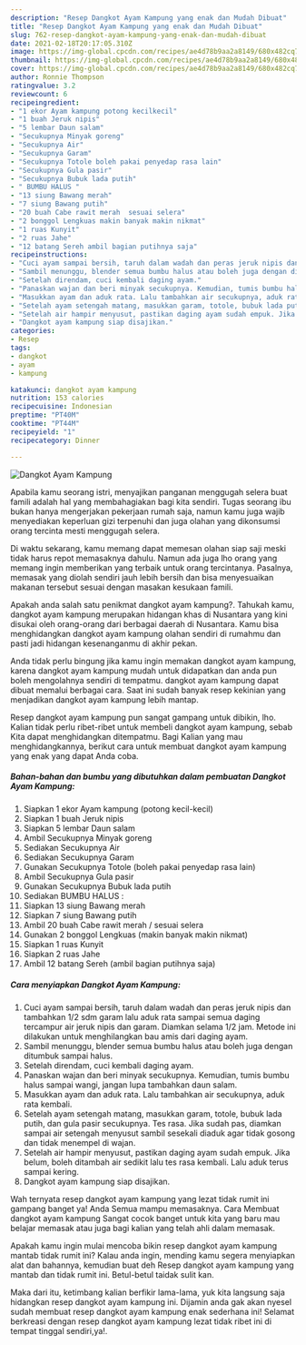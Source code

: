 ```yaml
---
description: "Resep Dangkot Ayam Kampung yang enak dan Mudah Dibuat"
title: "Resep Dangkot Ayam Kampung yang enak dan Mudah Dibuat"
slug: 762-resep-dangkot-ayam-kampung-yang-enak-dan-mudah-dibuat
date: 2021-02-18T20:17:05.310Z
image: https://img-global.cpcdn.com/recipes/ae4d78b9aa2a8149/680x482cq70/dangkot-ayam-kampung-foto-resep-utama.jpg
thumbnail: https://img-global.cpcdn.com/recipes/ae4d78b9aa2a8149/680x482cq70/dangkot-ayam-kampung-foto-resep-utama.jpg
cover: https://img-global.cpcdn.com/recipes/ae4d78b9aa2a8149/680x482cq70/dangkot-ayam-kampung-foto-resep-utama.jpg
author: Ronnie Thompson
ratingvalue: 3.2
reviewcount: 6
recipeingredient:
- "1 ekor Ayam kampung potong kecilkecil"
- "1 buah Jeruk nipis"
- "5 lembar Daun salam"
- "Secukupnya Minyak goreng"
- "Secukupnya Air"
- "Secukupnya Garam"
- "Secukupnya Totole boleh pakai penyedap rasa lain"
- "Secukupnya Gula pasir"
- "Secukupnya Bubuk lada putih"
- " BUMBU HALUS "
- "13 siung Bawang merah"
- "7 siung Bawang putih"
- "20 buah Cabe rawit merah  sesuai selera"
- "2 bonggol Lengkuas makin banyak makin nikmat"
- "1 ruas Kunyit"
- "2 ruas Jahe"
- "12 batang Sereh ambil bagian putihnya saja"
recipeinstructions:
- "Cuci ayam sampai bersih, taruh dalam wadah dan peras jeruk nipis dan tambahkan 1/2 sdm garam lalu aduk rata sampai semua daging tercampur air jeruk nipis dan garam. Diamkan selama 1/2 jam. Metode ini dilakukan untuk menghilangkan bau amis dari daging ayam."
- "Sambil menunggu, blender semua bumbu halus atau boleh juga dengan ditumbuk sampai halus."
- "Setelah direndam, cuci kembali daging ayam."
- "Panaskan wajan dan beri minyak secukupnya. Kemudian, tumis bumbu halus sampai wangi, jangan lupa tambahkan daun salam."
- "Masukkan ayam dan aduk rata. Lalu tambahkan air secukupnya, aduk rata kembali."
- "Setelah ayam setengah matang, masukkan garam, totole, bubuk lada putih, dan gula pasir secukupnya. Tes rasa. Jika sudah pas, diamkan sampai air setengah menyusut sambil sesekali diaduk agar tidak gosong dan tidak menempel di wajan."
- "Setelah air hampir menyusut, pastikan daging ayam sudah empuk. Jika belum, boleh ditambah air sedikit lalu tes rasa kembali. Lalu aduk terus sampai kering."
- "Dangkot ayam kampung siap disajikan."
categories:
- Resep
tags:
- dangkot
- ayam
- kampung

katakunci: dangkot ayam kampung 
nutrition: 153 calories
recipecuisine: Indonesian
preptime: "PT40M"
cooktime: "PT44M"
recipeyield: "1"
recipecategory: Dinner

---
```



![Dangkot Ayam Kampung](https://img-global.cpcdn.com/recipes/ae4d78b9aa2a8149/680x482cq70/dangkot-ayam-kampung-foto-resep-utama.jpg)

Apabila kamu seorang istri, menyajikan panganan menggugah selera buat famili adalah hal yang membahagiakan bagi kita sendiri. Tugas seorang ibu bukan hanya mengerjakan pekerjaan rumah saja, namun kamu juga wajib menyediakan keperluan gizi terpenuhi dan juga olahan yang dikonsumsi orang tercinta mesti menggugah selera.

Di waktu  sekarang, kamu memang dapat memesan olahan siap saji meski tidak harus repot memasaknya dahulu. Namun ada juga lho orang yang memang ingin memberikan yang terbaik untuk orang tercintanya. Pasalnya, memasak yang diolah sendiri jauh lebih bersih dan bisa menyesuaikan makanan tersebut sesuai dengan masakan kesukaan famili. 



Apakah anda salah satu penikmat dangkot ayam kampung?. Tahukah kamu, dangkot ayam kampung merupakan hidangan khas di Nusantara yang kini disukai oleh orang-orang dari berbagai daerah di Nusantara. Kamu bisa menghidangkan dangkot ayam kampung olahan sendiri di rumahmu dan pasti jadi hidangan kesenanganmu di akhir pekan.

Anda tidak perlu bingung jika kamu ingin memakan dangkot ayam kampung, karena dangkot ayam kampung mudah untuk didapatkan dan anda pun boleh mengolahnya sendiri di tempatmu. dangkot ayam kampung dapat dibuat memalui berbagai cara. Saat ini sudah banyak resep kekinian yang menjadikan dangkot ayam kampung lebih mantap.

Resep dangkot ayam kampung pun sangat gampang untuk dibikin, lho. Kalian tidak perlu ribet-ribet untuk membeli dangkot ayam kampung, sebab Kita dapat menghidangkan ditempatmu. Bagi Kalian yang mau menghidangkannya, berikut cara untuk membuat dangkot ayam kampung yang enak yang dapat Anda coba.

<!--inarticleads1-->

##### Bahan-bahan dan bumbu yang dibutuhkan dalam pembuatan Dangkot Ayam Kampung:

1. Siapkan 1 ekor Ayam kampung (potong kecil-kecil)
1. Siapkan 1 buah Jeruk nipis
1. Siapkan 5 lembar Daun salam
1. Ambil Secukupnya Minyak goreng
1. Sediakan Secukupnya Air
1. Sediakan Secukupnya Garam
1. Gunakan Secukupnya Totole (boleh pakai penyedap rasa lain)
1. Ambil Secukupnya Gula pasir
1. Gunakan Secukupnya Bubuk lada putih
1. Sediakan  BUMBU HALUS :
1. Siapkan 13 siung Bawang merah
1. Siapkan 7 siung Bawang putih
1. Ambil 20 buah Cabe rawit merah / sesuai selera
1. Gunakan 2 bonggol Lengkuas (makin banyak makin nikmat)
1. Siapkan 1 ruas Kunyit
1. Siapkan 2 ruas Jahe
1. Ambil 12 batang Sereh (ambil bagian putihnya saja)




<!--inarticleads2-->

##### Cara menyiapkan Dangkot Ayam Kampung:

1. Cuci ayam sampai bersih, taruh dalam wadah dan peras jeruk nipis dan tambahkan 1/2 sdm garam lalu aduk rata sampai semua daging tercampur air jeruk nipis dan garam. Diamkan selama 1/2 jam. Metode ini dilakukan untuk menghilangkan bau amis dari daging ayam.
1. Sambil menunggu, blender semua bumbu halus atau boleh juga dengan ditumbuk sampai halus.
1. Setelah direndam, cuci kembali daging ayam.
1. Panaskan wajan dan beri minyak secukupnya. Kemudian, tumis bumbu halus sampai wangi, jangan lupa tambahkan daun salam.
1. Masukkan ayam dan aduk rata. Lalu tambahkan air secukupnya, aduk rata kembali.
1. Setelah ayam setengah matang, masukkan garam, totole, bubuk lada putih, dan gula pasir secukupnya. Tes rasa. Jika sudah pas, diamkan sampai air setengah menyusut sambil sesekali diaduk agar tidak gosong dan tidak menempel di wajan.
1. Setelah air hampir menyusut, pastikan daging ayam sudah empuk. Jika belum, boleh ditambah air sedikit lalu tes rasa kembali. Lalu aduk terus sampai kering.
1. Dangkot ayam kampung siap disajikan.




Wah ternyata resep dangkot ayam kampung yang lezat tidak rumit ini gampang banget ya! Anda Semua mampu memasaknya. Cara Membuat dangkot ayam kampung Sangat cocok banget untuk kita yang baru mau belajar memasak atau juga bagi kalian yang telah ahli dalam memasak.

Apakah kamu ingin mulai mencoba bikin resep dangkot ayam kampung mantab tidak rumit ini? Kalau anda ingin, mending kamu segera menyiapkan alat dan bahannya, kemudian buat deh Resep dangkot ayam kampung yang mantab dan tidak rumit ini. Betul-betul taidak sulit kan. 

Maka dari itu, ketimbang kalian berfikir lama-lama, yuk kita langsung saja hidangkan resep dangkot ayam kampung ini. Dijamin anda gak akan nyesel sudah membuat resep dangkot ayam kampung enak sederhana ini! Selamat berkreasi dengan resep dangkot ayam kampung lezat tidak ribet ini di tempat tinggal sendiri,ya!.

